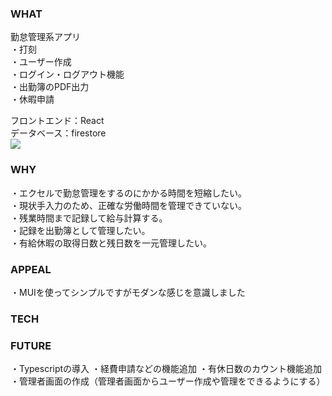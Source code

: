 ### WHAT
勤怠管理系アプリ  
・打刻  
・ユーザー作成   
・ログイン・ログアウト機能   
・出勤簿のPDF出力  
・休暇申請  
  
フロントエンド：React  
データベース：firestore  
<img src="https://img.shields.io/badge/-react-#61DAFB.svg?logo=react&style=flat">  


### WHY
<!-- ・現在の仕事で使うことを想定して作成しました。  
・自分で開発できればお金のコストをかけずに済み、他の業務に時間を割けるから  （小規模会社のためバックオフィスの業務にあまりリソースを割けなかったから）  
・ReactとLaravelを勉強してきたので、それらを使って実用性のあるものを開発したかったから。  -->
・エクセルで勤怠管理をするのにかかる時間を短縮したい。  
・現状手入力のため、正確な労働時間を管理できていない。  
・残業時間まで記録して給与計算する。  
・記録を出勤簿として管理したい。  
・有給休暇の取得日数と残日数を一元管理したい。  

### APPEAL
・MUIを使ってシンプルですがモダンな感じを意識しました 

### TECH

### FUTURE
・Typescriptの導入 
・経費申請などの機能追加 
・有休日数のカウント機能追加 
・管理者画面の作成（管理者画面からユーザー作成や管理をできるようにする） 